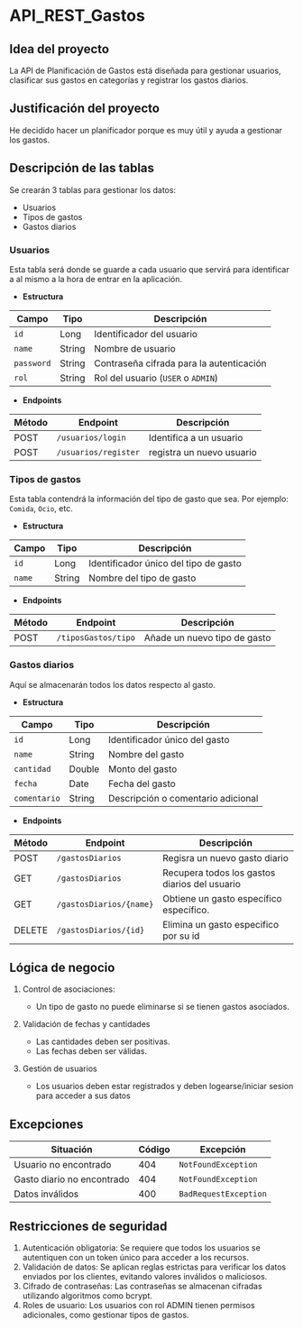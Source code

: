 # API_REST_Gastos

## Idea del proyecto 
La API de Planificación de Gastos está diseñada para gestionar usuarios, clasificar sus gastos en categorías y registrar los gastos diarios.

## Justificación del proyecto
  He decidido hacer un planificador porque es muy útil y ayuda a gestionar los gastos.

## Descripción de las tablas
Se crearán 3 tablas para gestionar los datos:

- Usuarios
- Tipos de gastos
- Gastos diarios

### Usuarios
Esta tabla será donde se guarde a cada usuario que servirá para identificar a al mismo a la hora de entrar en la aplicación.

- **Estructura**

| Campo      | Tipo   | Descripción                              |
|------------|--------|------------------------------------------|
| `id`       | Long   | Identificador del usuario                |
| `name`     | String | Nombre de usuario                        |
| `password` | String | Contraseña cifrada para la autenticación |
| `rol`      | String | Rol del usuario (`USER` o `ADMIN`)       |

- **Endpoints**

| Método     | Endpoint             | Descripción               |
|------------|----------------------|---------------------------|
| POST       | `/usuarios/login`    | Identifica a un usuario   |
| POST       | `/usuarios/register` | registra un nuevo usuario |


### Tipos de gastos
Esta tabla contendrá la información del tipo de gasto que sea. Por ejemplo: `Comida`, `Ocio`, etc.

- **Estructura**

| Campo  | Tipo | Descripción                     |
|--------| ---- |---------------------------------|
| `id`   | Long | Identificador único del tipo de gasto |
| `name` | String | Nombre del tipo de gasto  |

- **Endpoints**

| Método     | Endpoint           | Descripción                  |
|------------|--------------------|------------------------------|
| POST       | `/tiposGastos/tipo` | Añade un nuevo tipo de gasto |


### Gastos diarios
Aquí se almacenarán todos los datos respecto al gasto.

- **Estructura**

| Campo        | Tipo      | Descripción                     |
|--------------|-----------|---------------------------------|
| `id`       | Long | Identificador único del gasto |
| `name`       | String | Nombre del gasto |
| `cantidad`   | Double | Monto del gasto |
| `fecha`      | Date   | Fecha del gasto |
| `comentario` | String | Descripción o comentario adicional |

- **Endpoints**

| Método | Endpoint                  | Descripción |
|--------|---------------------------| ----------- |
| POST   | `/gastosDiarios`          | Regisra un nuevo gasto diario|
| GET    | `/gastosDiarios`          | Recupera todos los gastos diarios del usuario |
| GET    | `/gastosDiarios/{name}` | Obtiene un gasto específico específico. |
| DELETE | `/gastosDiarios/{id}` | Elimina un gasto especifico por su id |

## Lógica de negocio

1. Control de asociaciones:
   
   - Un tipo de gasto no puede eliminarse si se tienen gastos asociados.
   
2. Validación de fechas y cantidades

    - Las cantidades deben ser positivas.
    - Las fechas deben ser válidas.
   
3. Gestión de usuarios

   - Los usuarios deben estar registrados y deben logearse/iniciar sesion para acceder a sus datos 

## Excepciones

| Situación                  | Código | Excepción                                |
|----------------------------|--------|------------------------------------------|
| Usuario no encontrado      | 404    | `NotFoundException`                      |
| Gasto diario no encontrado | 404    | `NotFoundException`                      |
| Datos inválidos            | 400    | `BadRequestException`                      |

## Restricciones de seguridad

1. Autenticación obligatoria:
   Se requiere que todos los usuarios se autentiquen con un token único para acceder a los recursos.
2. Validación de datos:
   Se aplican reglas estrictas para verificar los datos enviados por los clientes, evitando valores inválidos o maliciosos.
3. Cifrado de contraseñas:
   Las contraseñas se almacenan cifradas utilizando algoritmos como bcrypt.
4. Roles de usuario:
   Los usuarios con rol ADMIN tienen permisos adicionales, como gestionar tipos de gastos.


